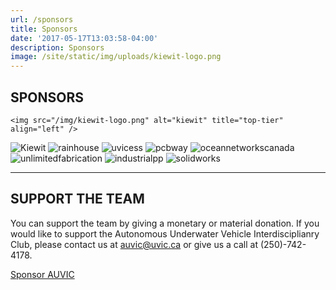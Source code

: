 ```yaml
---
url: /sponsors
title: Sponsors
date: '2017-05-17T13:03:58-04:00'
description: Sponsors
image: /site/static/img/uploads/kiewit-logo.png
---
```

## SPONSORS

```
<img src="/img/kiewit-logo.png" alt="kiewit" title="top-tier" align="left" />  
```

![Kiewit](/img/kiewit-logo.png)
![rainhouse](/img/rainhouse-logo.png)
![uvicess](/img/uvicess-logo.png)
![pcbway](/img/pcbway-logo.png)
![oceannetworkscanada](/img/oceannetworkscanada-logo.png)
![unlimitedfabrication](/img/unlimitedfabrication-logo.png)
![industrialpp](/img/industrialpp-logo.png)
![solidworks](/img/solidworks-logo.png)

- - -

## SUPPORT THE TEAM

You can support the team by giving a monetary or material donation. If you would like to support the Autonomous Underwater Vehicle Interdisciplianry Club, please contact us at auvic@uvic.ca or give us a call at (250)-742-4178.

[Sponsor AUVIC](https://extrweb.uvic.ca/donate-online/auvic)
